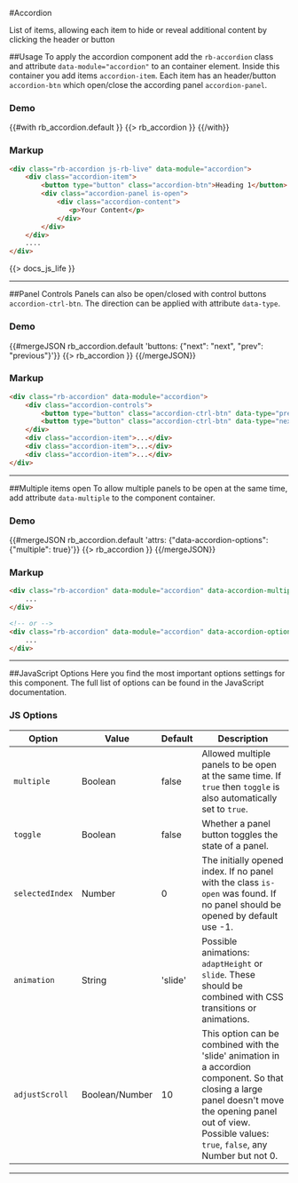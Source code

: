 #Accordion
<p class="docs-intro">List of items, allowing each item to hide or reveal additional content by clicking the header or button</p>

##Usage
To apply the accordion component add the `rb-accordion` class and attribute `data-module="accordion"` to an container element.
Inside this container you add items `accordion-item`. Each item has an header/button `accordion-btn` which open/close the according panel `accordion-panel`.


<h3 class="docs-example-title">Demo</h3>
<div class="docs-example">
	{{#with rb_accordion.default }}
		{{> rb_accordion }}
	{{/with}}
</div>


<h3 class="docs-example-title">Markup</h3>

```html
<div class="rb-accordion js-rb-live" data-module="accordion">
    <div class="accordion-item">
        <button type="button" class="accordion-btn">Heading 1</button>
        <div class="accordion-panel is-open">
            <div class="accordion-content">
               <p>Your Content</p>
            </div>
        </div>
    </div>
    ....
</div>
```

{{> docs_js_life }}

<hr>

##Panel Controls
Panels can also be open/closed with control buttons `accordion-ctrl-btn`. The direction can be applied with attribute `data-type`.

<h3 class="docs-example-title">Demo</h3>
<div class="docs-example">
	{{#mergeJSON rb_accordion.default 'buttons: {"next": "next", "prev": "previous"}'}}
		{{> rb_accordion }}
	{{/mergeJSON}}
</div>


<h3 class="docs-example-title">Markup</h3>

```html
<div class="rb-accordion" data-module="accordion">
    <div class="accordion-controls">
        <button type="button" class="accordion-ctrl-btn" data-type="prev">prev</button>
        <button type="button" class="accordion-ctrl-btn" data-type="next">next</button>
    </div>
    <div class="accordion-item">...</div>
    <div class="accordion-item">...</div>
    <div class="accordion-item">...</div>
</div>
```

<hr>

##Multiple items open
To allow multiple panels to be open at the same time, add attribute `data-multiple` to the component container.


<h3 class="docs-example-title">Demo</h3>
<div class="docs-example">
	{{#mergeJSON rb_accordion.default 'attrs: {"data-accordion-options": {"multiple": true}'}}
		{{> rb_accordion }}
	{{/mergeJSON}}
</div>


<h3 class="docs-example-title">Markup</h3>

```html
<div class="rb-accordion" data-module="accordion" data-accordion-multiple="true">
    ...
</div>

<!-- or -->
<div class="rb-accordion" data-module="accordion" data-accordion-options='{"multiple": true}'>
    ...
</div>
```

<hr>

##JavaScript Options
Here you find the most important options settings for this component. The full list of options can be found in the JavaScript documentation.

<h3 class="docs-example-title">JS Options</h3>

| Option | Value | Default | Description |
| ------------- | ------------- | ------------- | ------------- |
| `multiple`  | Boolean | false | Allowed multiple panels to be open at the same time. If `true` then `toggle` is also automatically set to `true`. |
| `toggle`  | Boolean | false | Whether a panel button toggles the state of a panel. |
| `selectedIndex`  | Number | 0 | The initially opened index. If no panel with the class `is-open` was found. If no panel should be opened by default use -1. |
| `animation`  | String | 'slide' | Possible animations: `adaptHeight` or `slide`. These should be combined with CSS transitions or animations. |
| `adjustScroll`  | Boolean/Number | 10 | This option can be combined with the 'slide' animation in a accordion component. So that closing a large panel doesn't move the opening panel out of view. Possible values: `true`, `false`, any Number but not 0. |

<hr>

